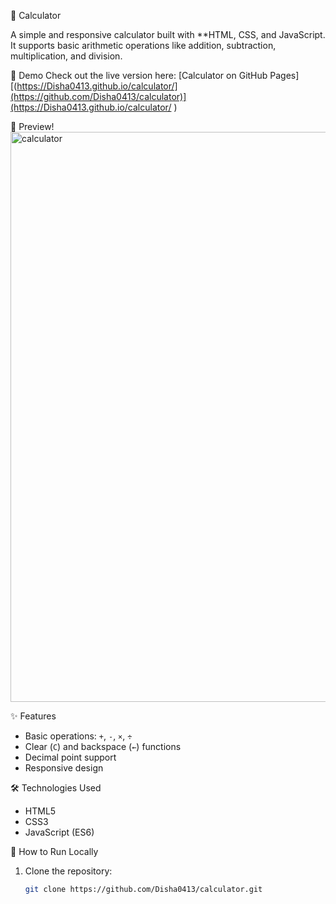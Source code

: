 🧮 Calculator

A simple and responsive calculator built with **HTML, CSS, and JavaScript.  
It supports basic arithmetic operations like addition, subtraction, multiplication, and division.

🚀 Demo
Check out the live version here: [Calculator on GitHub Pages][(https://Disha0413.github.io/calculator/](https://github.com/Disha0413/calculator)](https://Disha0413.github.io/calculator/
)

📸 Preview!
<img width="1917" height="912" alt="calculator" src="https://github.com/user-attachments/assets/fbfd1245-6d6a-4b3c-bf2f-0ebec39192d5" />

✨ Features
- Basic operations: `+`, `-`, `×`, `÷`
- Clear (`C`) and backspace (`←`) functions
- Decimal point support
- Responsive design

🛠️ Technologies Used
- HTML5
- CSS3
- JavaScript (ES6)

📂 How to Run Locally
1. Clone the repository:
   ```bash
   git clone https://github.com/Disha0413/calculator.git

